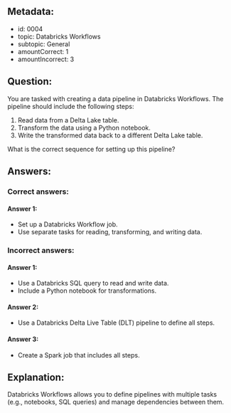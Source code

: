 ## Metadata:

- id: 0004
- topic: Databricks Workflows
- subtopic: General
- amountCorrect: 1
- amountIncorrect: 3

## Question:

You are tasked with creating a data pipeline in Databricks Workflows. The pipeline should include the following steps:

1. Read data from a Delta Lake table.
2. Transform the data using a Python notebook.
3. Write the transformed data back to a different Delta Lake table.

What is the correct sequence for setting up this pipeline?

## Answers:

### Correct answers:

#### Answer 1:

- Set up a Databricks Workflow job.
- Use separate tasks for reading, transforming, and writing data.

### Incorrect answers:

#### Answer 1:

- Use a Databricks SQL query to read and write data.
- Include a Python notebook for transformations.

#### Answer 2:

- Use a Databricks Delta Live Table (DLT) pipeline to define all steps.

#### Answer 3:

- Create a Spark job that includes all steps.

## Explanation:

Databricks Workflows allows you to define pipelines with multiple tasks (e.g., notebooks, SQL queries) and manage dependencies between them.
